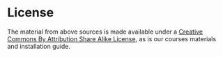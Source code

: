 # License

The material from above sources is made available under a [Creative Commons By Attribution Share Alike License](https://creativecommons.org/licenses/by-sa/4.0/legalcode), as is our courses materials and installation guide.

